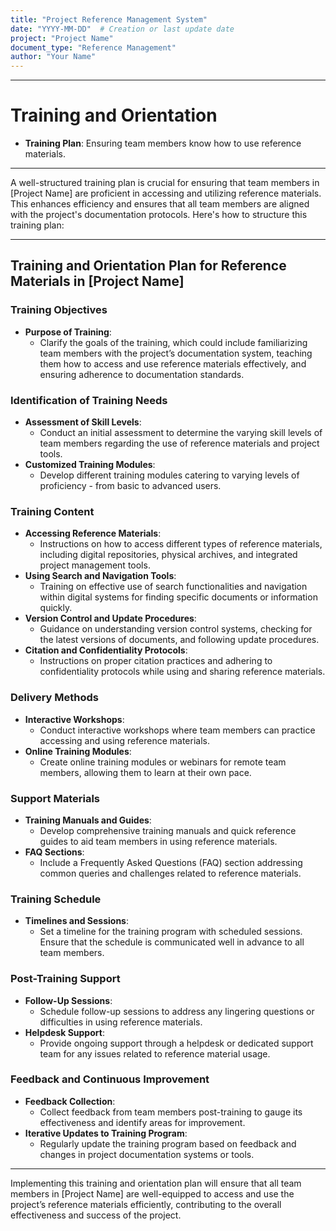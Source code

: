 ```yaml
---
title: "Project Reference Management System"
date: "YYYY-MM-DD"  # Creation or last update date
project: "Project Name"
document_type: "Reference Management"
author: "Your Name"
---
```

---
# Training and Orientation

- **Training Plan**: Ensuring team members know how to use reference materials.

---
A well-structured training plan is crucial for ensuring that team members in [Project Name] are proficient in accessing and utilizing reference materials. This enhances efficiency and ensures that all team members are aligned with the project's documentation protocols. Here's how to structure this training plan:

---

## Training and Orientation Plan for Reference Materials in [Project Name]

### Training Objectives
- **Purpose of Training**: 
  - Clarify the goals of the training, which could include familiarizing team members with the project’s documentation system, teaching them how to access and use reference materials effectively, and ensuring adherence to documentation standards.

### Identification of Training Needs
- **Assessment of Skill Levels**:
  - Conduct an initial assessment to determine the varying skill levels of team members regarding the use of reference materials and project tools.
- **Customized Training Modules**:
  - Develop different training modules catering to varying levels of proficiency - from basic to advanced users.

### Training Content
- **Accessing Reference Materials**:
  - Instructions on how to access different types of reference materials, including digital repositories, physical archives, and integrated project management tools.
- **Using Search and Navigation Tools**:
  - Training on effective use of search functionalities and navigation within digital systems for finding specific documents or information quickly.
- **Version Control and Update Procedures**:
  - Guidance on understanding version control systems, checking for the latest versions of documents, and following update procedures.
- **Citation and Confidentiality Protocols**:
  - Instructions on proper citation practices and adhering to confidentiality protocols while using and sharing reference materials.

### Delivery Methods
- **Interactive Workshops**:
  - Conduct interactive workshops where team members can practice accessing and using reference materials.
- **Online Training Modules**:
  - Create online training modules or webinars for remote team members, allowing them to learn at their own pace.

### Support Materials
- **Training Manuals and Guides**:
  - Develop comprehensive training manuals and quick reference guides to aid team members in using reference materials.
- **FAQ Sections**:
  - Include a Frequently Asked Questions (FAQ) section addressing common queries and challenges related to reference materials.

### Training Schedule
- **Timelines and Sessions**:
  - Set a timeline for the training program with scheduled sessions. Ensure that the schedule is communicated well in advance to all team members.

### Post-Training Support
- **Follow-Up Sessions**:
  - Schedule follow-up sessions to address any lingering questions or difficulties in using reference materials.
- **Helpdesk Support**:
  - Provide ongoing support through a helpdesk or dedicated support team for any issues related to reference material usage.

### Feedback and Continuous Improvement
- **Feedback Collection**:
  - Collect feedback from team members post-training to gauge its effectiveness and identify areas for improvement.
- **Iterative Updates to Training Program**:
  - Regularly update the training program based on feedback and changes in project documentation systems or tools.

---

Implementing this training and orientation plan will ensure that all team members in [Project Name] are well-equipped to access and use the project’s reference materials efficiently, contributing to the overall effectiveness and success of the project.